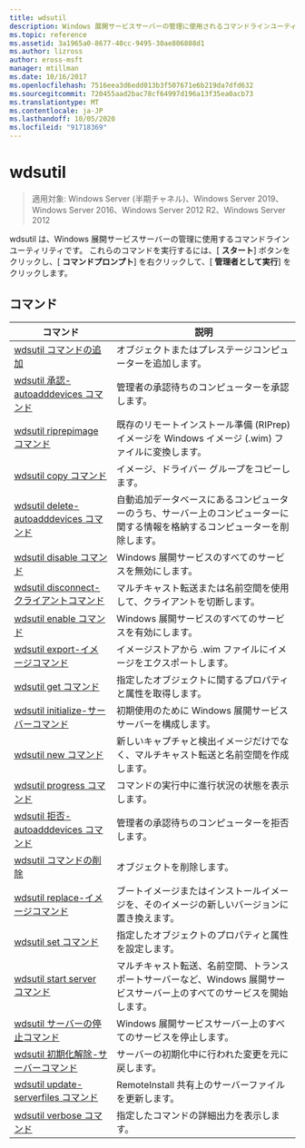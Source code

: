 ```yaml
---
title: wdsutil
description: Windows 展開サービスサーバーの管理に使用されるコマンドラインユーティリティである wdsutil のリファレンス記事です。
ms.topic: reference
ms.assetid: 3a1965a0-8677-40cc-9495-30ae806808d1
ms.author: lizross
author: eross-msft
manager: mtillman
ms.date: 10/16/2017
ms.openlocfilehash: 7516eea3d6edd013b3f507671e6b219da7dfd632
ms.sourcegitcommit: 720455aad2bac78cf64997d196a13f35ea0acb73
ms.translationtype: MT
ms.contentlocale: ja-JP
ms.lasthandoff: 10/05/2020
ms.locfileid: "91718369"
---
```

# <a name="wdsutil"></a>wdsutil

> 適用対象: Windows Server (半期チャネル)、Windows Server 2019、Windows Server 2016、Windows Server 2012 R2、Windows Server 2012

wdsutil は、Windows 展開サービスサーバーの管理に使用するコマンドラインユーティリティです。 これらのコマンドを実行するには、[ **スタート**] ボタンをクリックし、[ **コマンドプロンプト**] を右クリックして、[ **管理者として実行**] をクリックします。

## <a name="commands"></a>コマンド

|コマンド|説明|
|------|--------|
|[wdsutil コマンドの追加](wdsutil-add.md)|オブジェクトまたはプレステージコンピューターを追加します。|
|[wdsutil 承認-autoadddevices コマンド](wdsutil-approve-autoadddevices.md)|管理者の承認待ちのコンピューターを承認します。|
|[wdsutil riprepimage コマンド](wdsutil-convert-riprepimage.md)|既存のリモートインストール準備 (RIPrep) イメージを Windows イメージ (.wim) ファイルに変換します。|
|[wdsutil copy コマンド](wdsutil-copy.md)|イメージ、ドライバー グループをコピーします。|
|[wdsutil delete-autoadddevices コマンド](wdsutil-delete-autoadddevices.md)|自動追加データベースにあるコンピューターのうち、サーバー上のコンピューターに関する情報を格納するコンピューターを削除します。|
|[wdsutil disable コマンド](wdsutil-disable.md)|Windows 展開サービスのすべてのサービスを無効にします。|
|[wdsutil disconnect-クライアントコマンド](wdsutil-disconnect-client.md)|マルチキャスト転送または名前空間を使用して、クライアントを切断します。|
|[wdsutil enable コマンド](wdsutil-enable.md)|Windows 展開サービスのすべてのサービスを有効にします。|
|[wdsutil export-イメージコマンド](wdsutil-export-image.md)|イメージストアから .wim ファイルにイメージをエクスポートします。|
|[wdsutil get コマンド](wdsutil-get.md)|指定したオブジェクトに関するプロパティと属性を取得します。|
|[wdsutil initialize-サーバーコマンド](wdsutil-initialize-server.md)|初期使用のために Windows 展開サービスサーバーを構成します。|
|[wdsutil new コマンド](wdsutil-new.md)|新しいキャプチャと検出イメージだけでなく、マルチキャスト転送と名前空間を作成します。|
|[wdsutil progress コマンド](wdsutil-progress.md)|コマンドの実行中に進行状況の状態を表示します。|
|[wdsutil 拒否-autoadddevices コマンド](wdsutil-reject-autoadddevices.md)|管理者の承認待ちのコンピューターを拒否します。|
|[wdsutil コマンドの削除](wdsutil-remove.md)|オブジェクトを削除します。|
|[wdsutil replace-イメージコマンド](wdsutil-replace-image.md)|ブートイメージまたはインストールイメージを、そのイメージの新しいバージョンに置き換えます。|
|[wdsutil set コマンド](wdsutil-set.md)|指定したオブジェクトのプロパティと属性を設定します。|
|[wdsutil start server コマンド](wdsutil-start-server.md)|マルチキャスト転送、名前空間、トランスポートサーバーなど、Windows 展開サービスサーバー上のすべてのサービスを開始します。|
|[wdsutil サーバーの停止コマンド](wdsutil-stop-server.md)|Windows 展開サービスサーバー上のすべてのサービスを停止します。|
|[wdsutil 初期化解除-サーバーコマンド](wdsutil-uninitialize-server.md)|サーバーの初期化中に行われた変更を元に戻します。|
|[wdsutil update-serverfiles コマンド](wdsutil-update-serverfiles.md)|RemoteInstall 共有上のサーバーファイルを更新します。|
|[wdsutil verbose コマンド](wdsutil-verbose.md)|指定したコマンドの詳細出力を表示します。|
